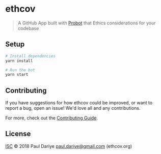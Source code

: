 # ethcov

> A GitHub App built with [Probot](https://github.com/probot/probot) that Ethics considerations for your codebase

## Setup

```sh
# Install dependencies
yarn install

# Run the bot
yarn start
```

## Contributing

If you have suggestions for how ethcov could be improved, or want to report a bug, open an issue! We'd love all and any contributions.

For more, check out the [Contributing Guide](CONTRIBUTING.md).

## License

[ISC](LICENSE) © 2018 Paul Dariye <paul.dariye@gmail.com> (ethcov.org)
